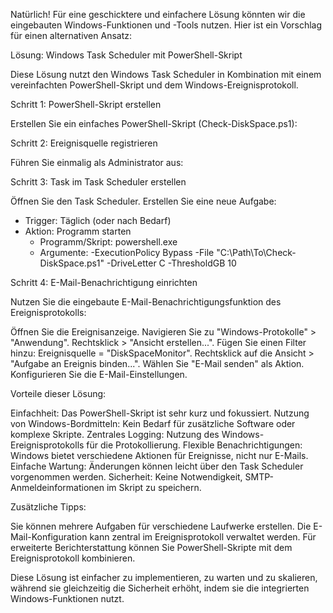 Natürlich! Für eine geschicktere und einfachere Lösung könnten wir die eingebauten Windows-Funktionen und -Tools nutzen. Hier ist ein Vorschlag für einen alternativen Ansatz:

Lösung: Windows Task Scheduler mit PowerShell-Skript

Diese Lösung nutzt den Windows Task Scheduler in Kombination mit einem vereinfachten PowerShell-Skript und dem Windows-Ereignisprotokoll.

Schritt 1: PowerShell-Skript erstellen

Erstellen Sie ein einfaches PowerShell-Skript (Check-DiskSpace.ps1):



Schritt 2: Ereignisquelle registrieren

Führen Sie einmalig als Administrator aus:



Schritt 3: Task im Task Scheduler erstellen

Öffnen Sie den Task Scheduler.
Erstellen Sie eine neue Aufgabe:
   - Trigger: Täglich (oder nach Bedarf)
   - Aktion: Programm starten
     - Programm/Skript: powershell.exe
     - Argumente: -ExecutionPolicy Bypass -File "C:\Path\To\Check-DiskSpace.ps1" -DriveLetter C -ThresholdGB 10

Schritt 4: E-Mail-Benachrichtigung einrichten

Nutzen Sie die eingebaute E-Mail-Benachrichtigungsfunktion des Ereignisprotokolls:

Öffnen Sie die Ereignisanzeige.
Navigieren Sie zu "Windows-Protokolle" > "Anwendung".
Rechtsklick > "Ansicht erstellen...".
Fügen Sie einen Filter hinzu: Ereignisquelle = "DiskSpaceMonitor".
Rechtsklick auf die Ansicht > "Aufgabe an Ereignis binden...".
Wählen Sie "E-Mail senden" als Aktion.
Konfigurieren Sie die E-Mail-Einstellungen.

Vorteile dieser Lösung:

Einfachheit: Das PowerShell-Skript ist sehr kurz und fokussiert.
Nutzung von Windows-Bordmitteln: Kein Bedarf für zusätzliche Software oder komplexe Skripte.
Zentrales Logging: Nutzung des Windows-Ereignisprotokolls für die Protokollierung.
Flexible Benachrichtigungen: Windows bietet verschiedene Aktionen für Ereignisse, nicht nur E-Mails.
Einfache Wartung: Änderungen können leicht über den Task Scheduler vorgenommen werden.
Sicherheit: Keine Notwendigkeit, SMTP-Anmeldeinformationen im Skript zu speichern.

Zusätzliche Tipps:

Sie können mehrere Aufgaben für verschiedene Laufwerke erstellen.
Die E-Mail-Konfiguration kann zentral im Ereignisprotokoll verwaltet werden.
Für erweiterte Berichterstattung können Sie PowerShell-Skripte mit dem Ereignisprotokoll kombinieren.

Diese Lösung ist einfacher zu implementieren, zu warten und zu skalieren, während sie gleichzeitig die Sicherheit erhöht, indem sie die integrierten Windows-Funktionen nutzt.
